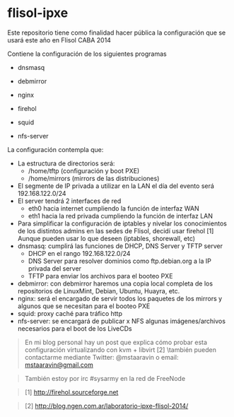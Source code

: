 # flisol-ipxe

Este repositorio tiene como finalidad hacer pública la configuración que se usará este año en Flisol CABA 2014

Contiene la configuración de los siguientes programas

* dnsmasq

* debmirror

* nginx

* firehol

* squid

* nfs-server


La configuración contempla que:

* La estructura de directorios será:
    - /home/tftp (configuración y boot PXE)
    - /home/mirrors (mirrors de las distribuciones)
* El segmente de IP privada a utilizar en la LAN el día del evento será 192.168.122.0/24
* El server tendrá 2 interfaces de red
    - eth0 hacia internet cumpliendo la función de interfaz WAN
    - eth1 hacia la red privada cumpliendo la función de interfaz LAN
* Para simplificar la configuración de iptables y nivelar los conocimientos de los distintos admins en las sedes de Flisol, decidí usar firehol [1] Aunque pueden usar lo que deseen (iptables, shorewall, etc)
* dnsmasq: cumplirá las funciones de DHCP, DNS Server y TFTP server
    - DHCP en el rango 192.168.122.0/24
    - DNS Server para resolver dominios como ftp.debian.org a la IP privada del server
    - TFTP para enviar los archivos para el booteo PXE
* debmirror: con debmirror haremos una copia local completa de los repositorios de LinuxMint, Debian, Ubuntu, Huayra, etc.
* nginx: será el encargado de servir todos los paquetes de los mirrors y algunos que se necesitan para el booteo PXE
* squid: proxy caché para tráfico http
* nfs-server: se encargará de publicar x NFS algunas imágenes/archivos necesarios para el boot de los LiveCDs

>En mi blog personal hay un post que explica cómo probar esta configuración virtualizando con kvm + libvirt [2] \\también pueden contactarme mediante Twitter: @mstaaravin o email: mstaaravin@gmail.com

>También estoy por irc #sysarmy en la red de FreeNode

>[1] http://firehol.sourceforge.net

>[2] http://blog.ngen.com.ar/laboratorio-ipxe-flisol-2014/



